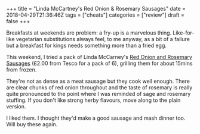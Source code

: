+++
title = "Linda McCartney's Red Onion & Rosemary Sausages"
date = 2018-04-29T21:36:46Z
tags = ["cheats"]
categories = ["review"]
draft = false
+++

Breakfasts at weekends are problem: a fry-up is a marvelous thing. Like-for-like vegetarian substitutions always feel, to me anyway, as a bit of a failure but a breakfast for kings needs something more than a fried egg.

<!--more-->

This weekend, I tried a pack of Linda McCarney's [Red Onion and Rosemary Sausages](http://lindamccartneyfoods.co.uk/our-food/frozen-range/vegetarian-red-onion-rosemary-sausages/) (£2.00 from Tesco for a pack of 6), grilling them for about 15mins from frozen.

They're not as dense as a meat sausage but they cook well enough. There are clear chunks of red onion throughout and the taste of rosemary is really quite pronounced to the point where I was reminded of sage and rosemary stuffing. If you don't like strong herby flavours, move along to the plain version. 

I liked them. I thought they'd make a good sausage and mash dinner too. Will buy these again.